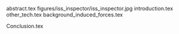 abstract.tex
figures/iss_inspector/iss_inspector.jpg
introduction.tex
other_tech.tex
background_induced_forces.tex

Conclusion.tex
